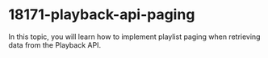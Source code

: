 # 18171-playback-api-paging
In this topic, you will learn how to implement playlist paging when retrieving data from the Playback API.
